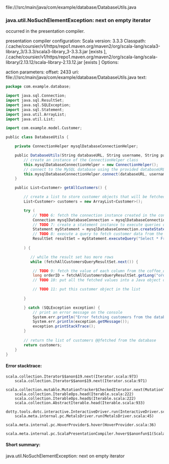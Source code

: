 file://<WORKSPACE>/src/main/java/com/example/database/DatabaseUtils.java
### java.util.NoSuchElementException: next on empty iterator

occurred in the presentation compiler.

presentation compiler configuration:
Scala version: 3.3.3
Classpath:
<HOME>/.cache/coursier/v1/https/repo1.maven.org/maven2/org/scala-lang/scala3-library_3/3.3.3/scala3-library_3-3.3.3.jar [exists ], <HOME>/.cache/coursier/v1/https/repo1.maven.org/maven2/org/scala-lang/scala-library/2.13.12/scala-library-2.13.12.jar [exists ]
Options:



action parameters:
offset: 2433
uri: file://<WORKSPACE>/src/main/java/com/example/database/DatabaseUtils.java
text:
```scala
package com.example.database;

import java.sql.Connection;
import java.sql.ResultSet;
import java.sql.SQLException;
import java.sql.Statement;
import java.util.ArrayList;
import java.util.List;

import com.example.model.Customer;

public class DatabaseUtils {

    private ConnectionHelper mysqlDatabaseConnectionHelper;

    public DatabaseUtils(String databaseURL, String username, String password) {
        // create an instance of the ConnectionHelper class
        this.mysqlDatabaseConnectionHelper = new ConnectionHelper();
        // connect to the MySQL database using the provided databaseURL, username, and password
        this.mysqlDatabaseConnectionHelper.connect(databaseURL, username, password);
    }

    public List<Customer> getAllCustomers() {

        // create a list to store customer objects that will be fetched from the database
        List<Customer> customers = new ArrayList<Customer>();

        try (
            // TODO 6: fetch the connection instance created in the constructor by calling the getConnection() method and call the getConnection() method on it
            Connection mysqlDatabaseConnection = mysqlDatabaseConnectionHelper.getDataSource().getConnection();
            // TODO 7: create a statement instance to execute queries on the MySQL database
            Statement myStatement = mysqlDatabaseConnection.createStatement();
            // TODO 8: execute a query to fetch customer data from the coffee_orders table
            ResultSet resultSet = myStatement.executeQuery("Select * From coffee_orders;");
            
        ) {

           // while the result set has more rows
           while (fetchAllCustomersQueryResultSet.next()) {

            // TODO 9: fetch the value of each column from the coffee_orders table one by one
            long orderID = fetchAllCustomersQueryResultSet.getLong("order_id");
            // TODO 10: put all the fetched values into a Java object of the Customer class

            // TODO 11: put this customer object in the list
            
        }

        } catch (SQLException exception) {
            // print an error message on the console
            System.err.println("Error fetching customers from the database");
            System.err.println(exception.getMessage());
            exception.printStackTrace();
        }
        
        // return the list of customers @@fetched from the database
        return customers;
    }
}

```



#### Error stacktrace:

```
scala.collection.Iterator$$anon$19.next(Iterator.scala:973)
	scala.collection.Iterator$$anon$19.next(Iterator.scala:971)
	scala.collection.mutable.MutationTracker$CheckedIterator.next(MutationTracker.scala:76)
	scala.collection.IterableOps.head(Iterable.scala:222)
	scala.collection.IterableOps.head$(Iterable.scala:222)
	scala.collection.AbstractIterable.head(Iterable.scala:933)
	dotty.tools.dotc.interactive.InteractiveDriver.run(InteractiveDriver.scala:168)
	scala.meta.internal.pc.MetalsDriver.run(MetalsDriver.scala:45)
	scala.meta.internal.pc.HoverProvider$.hover(HoverProvider.scala:36)
	scala.meta.internal.pc.ScalaPresentationCompiler.hover$$anonfun$1(ScalaPresentationCompiler.scala:389)
```
#### Short summary: 

java.util.NoSuchElementException: next on empty iterator